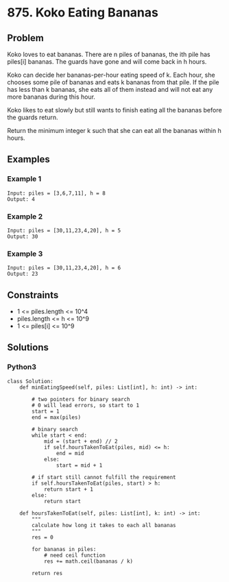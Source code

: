 # 875. Koko Eating Bananas

## Problem

Koko loves to eat bananas. There are n piles of bananas, the ith pile has piles[i] bananas. The guards have gone and will come back in h hours.

Koko can decide her bananas-per-hour eating speed of k. Each hour, she chooses some pile of bananas and eats k bananas from that pile. If the pile has less than k bananas, she eats all of them instead and will not eat any more bananas during this hour.

Koko likes to eat slowly but still wants to finish eating all the bananas before the guards return.

Return the minimum integer k such that she can eat all the bananas within h hours.

## Examples

### Example 1

```
Input: piles = [3,6,7,11], h = 8
Output: 4
```

### Example 2

```
Input: piles = [30,11,23,4,20], h = 5
Output: 30
```

### Example 3

```
Input: piles = [30,11,23,4,20], h = 6
Output: 23
```

## Constraints

* 1 <= piles.length <= 10^4
* piles.length <= h <= 10^9
* 1 <= piles[i] <= 10^9

## Solutions

### Python3

```
class Solution:
    def minEatingSpeed(self, piles: List[int], h: int) -> int:

        # two pointers for binary search
        # 0 will lead errors, so start to 1
        start = 1
        end = max(piles)

        # binary search
        while start < end:
            mid = (start + end) // 2
            if self.hoursTakenToEat(piles, mid) <= h:
                end = mid
            else:
                start = mid + 1

        # if start still cannot fulfill the requirement
        if self.hoursTakenToEat(piles, start) > h:
            return start + 1
        else:
            return start

    def hoursTakenToEat(self, piles: List[int], k: int) -> int:
        """
        calculate how long it takes to each all bananas
        """
        res = 0

        for bananas in piles:
            # need ceil function
            res += math.ceil(bananas / k)
        
        return res
```
